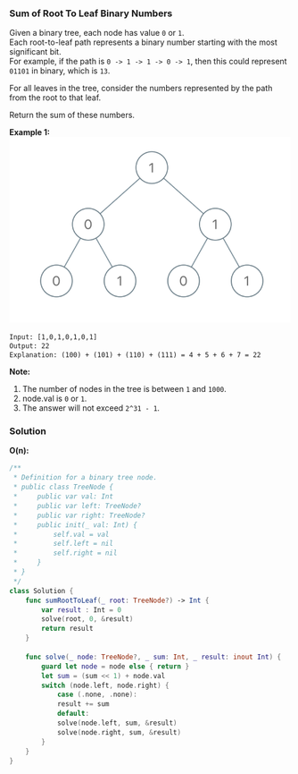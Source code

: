 
### Sum of Root To Leaf Binary Numbers

Given a binary tree, each node has value `0` or `1`.</br>
Each root-to-leaf path represents a binary number starting with the most significant bit.</br>
For example, if the path is `0 -> 1 -> 1 -> 0 -> 1`, then this could represent `01101` in binary, which is `13`.

For all leaves in the tree, consider the numbers represented by the path from the root to that leaf.

Return the sum of these numbers.

__Example 1:__
![question_1022.png](./images/question_1022.png)
```
Input: [1,0,1,0,1,0,1]
Output: 22
Explanation: (100) + (101) + (110) + (111) = 4 + 5 + 6 + 7 = 22
```

__Note:__
1. The number of nodes in the tree is between `1` and `1000`.
2. node.val is `0` or `1`.
3. The answer will not exceed `2^31 - 1`.

### Solution
__O(n):__
```Swift
/**
 * Definition for a binary tree node.
 * public class TreeNode {
 *     public var val: Int
 *     public var left: TreeNode?
 *     public var right: TreeNode?
 *     public init(_ val: Int) {
 *         self.val = val
 *         self.left = nil
 *         self.right = nil
 *     }
 * }
 */
class Solution {
    func sumRootToLeaf(_ root: TreeNode?) -> Int {
        var result : Int = 0
        solve(root, 0, &result)
        return result
    }
    
    func solve(_ node: TreeNode?, _ sum: Int, _ result: inout Int) {
        guard let node = node else { return }
        let sum = (sum << 1) + node.val
        switch (node.left, node.right) {
            case (.none, .none):
            result += sum
            default:
            solve(node.left, sum, &result)
            solve(node.right, sum, &result)
        }
    }
}
```
